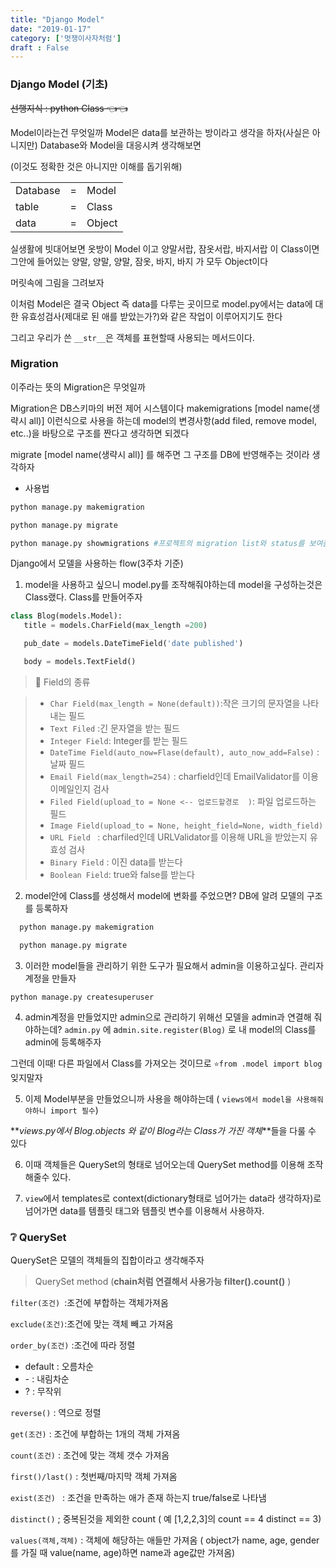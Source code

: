 ```yaml
---
title: "Django Model"
date: "2019-01-17"
category: ['멋쟁이사자처럼']
draft : False
---
```


### Django Model (기초)

~~선행지식  :  python Class  👈👈~~


Model이라는건 무엇일까
Model은 data를 보관하는 방이라고 생각을 하자(사실은 아니지만)
Database와 Model을 대응시켜 생각해보면

(이것도 정확한 것은 아니지만 이해를 돕기위해)

| | | |
|---|---|---|
|Database| = |Model| 
|table    |   = |Class|
|data     |   = |Object|


실생활에 빗대어보면 옷방이 Model 이고
양말서랍, 잠옷서랍, 바지서랍 이 Class이면
그안에 들어있는 양말, 양말, 양말, 잠옷, 바지, 바지 가 모두 Object이다

머릿속에 그림을 그려보자


이처럼 Model은 결국 Object 즉 data를 다루는 곳이므로 model.py에서는
data에 대한 유효성검사(제대로 된 애를 받았는가?)와 같은 작업이 이루어지기도 한다

그리고 우리가 쓴 `__str__`은 객체를 표현할때 사용되는 메서드이다.


### Migration

이주라는 뜻의 Migration은 무엇일까

Migration은 DB스키마의 버전 제어 시스템이다
makemigrations [model name(생략시 all)] 이런식으로 사용을 하는데
model의 변경사항(add filed, remove model, etc..)을 바탕으로 구조를 짠다고 생각하면 되겠다

migrate [model name(생략시 all)] 를 해주면 그 구조를 DB에 반영해주는 것이라 생각하자

* 사용법 

```bash
python manage.py makemigration

python manage.py migrate

python manage.py showmigrations #프로젝트의 migration list와 status를 보여줌
```

Django에서 모델을 사용하는 flow(3주차 기준)
 

1. model을 사용하고 싶으니 model.py를 조작해줘야하는데
   model을 구성하는것은 Class랬다. Class를 만들어주자

```python
class Blog(models.Model):
   title = models.CharField(max_length =200)

   pub_date = models.DateTimeField('date published')

   body = models.TextField()
```

   >💬 Field의 종류
       
       
> * `Char Field(max_length = None(default))`:작은 크기의 문자열을 나타내는 필드
> * `Text Filed` :긴 문자열을 받는 필드
> * `Integer Field`: Integer를 받는 필드
> * `DateTime Field(auto_now=Flase(default), auto_now_add=False)`  : 날짜 필드
> * `Email Field(max_length=254)`   : charfield인데 EmailValidator를 이용 이메일인지 검사
> * `Filed Field(upload_to = None <-- 업로드할경로  )`: 파일 업로드하는 필드
> * `Image Field(upload_to = None, height_field=None, width_field)`
> * `URL Field ` : charfiled인데 URLValidator를 이용해 URL을 받았는지 유효성 검사
> * `Binary Field`  : 이진 data를 받는다
> * `Boolean Field`: true와 false를 받는다


2. model안에 Class를 생성해서 model에 변화를 주었으면? DB에 알려 모델의 구조를 등록하자

```python
  python manage.py makemigration

  python manage.py migrate
```


3. 이러한 model들을 관리하기 위한 도구가 필요해서 admin을 이용하고싶다. 관리자 계정을 만들자

`python manage.py createsuperuser`





4. admin계정을 만들었지만 admin으로 관리하기 위해선 모델을 admin과 연결해 줘야하는데?
`admin.py` 에 a`dmin.site.register(Blog)` 로 내 model의 Class를 admin에 등록해주자


그런데 이때! 다른 파일에서 Class를 가져오는 것이므로
`⭐from .model import blog` 잊지말자





5.  이제 Model부분을 만들었으니까 사용을 해야하는데 
( `views에서 model을 사용해줘야하니 import 필수`)
  

**_views.py에서 Blog.objects 와 같이 Blog라는 Class가 가진 객체_**들을 다룰 수 있다

6. 이때 객체들은 QuerySet의 형태로 넘어오는데 QuerySet method를 이용해 조작해줄수 있다.


7. `view`에서 templates로 context(dictionary형태로 넘어가는 data라 생각하자)로 넘어가면 data를 템플릿 태그와 템플릿 변수를 이용해서 사용하자.
       


### ❔ QuerySet 

QuerySet은 모델의 객체들의 집합이라고 생각해주자


> QuerySet method   (**chain처럼 연결해서 사용가능 filter().count()**  )

`filter(조건) `:조건에 부합하는 객체가져옴

`exclude(조건)`:조건에 맞는 객체 빼고 가져옴

`order_by(조건)` :조건에 따라 정렬

* default  : 오름차순
* \-  :  내림차순    
* ?  :  무작위

`reverse()` : 역으로 정렬

`get(조건)`  : 조건에 부합하는 1개의 객체 가져옴

`count(조건)` : 조건에 맞는 객체 갯수 가져옴

`first()/last()`  : 첫번째/마지막 객체 가져옴

`exist(조건) ` : 조건을 만족하는 애가 존재 하는지 true/false로 나타냄

`distinct()` ; 중복된것을 제외한 count ( 예 [1,2,2,3]의 count == 4 distinct == 3)


 
`values(객체,객체)` : 객체에 해당하는 애들만 가져옴
( object가 name, age, gender를 가질 때 value(name, age)하면 name과 age값만 가져옴)

